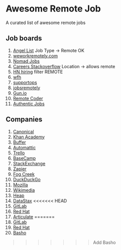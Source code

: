 Awesome Remote Job
==================

A curated list of awesome remote jobs

## Job boards
  1. [Angel List](https://angel.co/jobs) Job Type -> Remote OK
  1. [weworkremotely.com](https://weworkremotely.com/)
  1. [Nomad Jobs](http://nomadjobs.io/)
  1. [Careers Stackoverflow](http://careers.stackoverflow.com/) Location -> allows remote
  1. [HN hiring](http://hnhiring.me/) filter REMOTE
  1. [wfh](https://www.wfh.io/)
  1. [supportops](http://jobs.supportops.co/category/remote/)
  1. [jobsremotely](https://jobsremotely.com)
  1. [Gun.io](http://gun.io/)
  1. [Remote Coder](http://remotecoder.io)
  1. [Authentic Jobs](http://www.authenticjobs.com/)

## Companies
  1. [Canonical](http://www.canonical.com/careers/all-vacancies)
  1. [Khan Academy](https://www.khanacademy.org/careers)
  1. [Buffer](http://jobs.bufferapp.com/)
  1. [Automattic](http://automattic.com/work-with-us/)
  1. [Trello](https://trello.com/jobs)
  1. [BaseCamp](https://basecamp.com/team)
  1. [StackExchange](http://stackexchange.com/work-here)
  1. [Zapier](https://zapier.com/jobs/)
  1. [Fog Creek](http://www.fogcreek.com/careers/)
  1. [DuckDuckGo](https://duck.co/help/company/hiring)
  1. [Mozilla](https://careers.mozilla.org/en-US/listings/)
  1. [Wikimedia](http://wikimediafoundation.org/wiki/Work_with_us)
  1. [Heap](https://heapanalytics.com/jobs)
  1. [DataStax](http://www.datastax.com/company/careers)
<<<<<<< HEAD
  1. [GitLab](https://about.gitlab.com/jobs/)
  1. [Red Hat](http://jobs.redhat.com/)
  1. [Articulate](https://www.articulate.com/company/careers.php)
=======
  1. [GitLab](https://about.gitlab.com/jobs/) 
  1. [Red Hat](http://jobs.redhat.com/) 
  1. [Basho](http://bashojobs.theresumator.com)
>>>>>>> Add Basho
